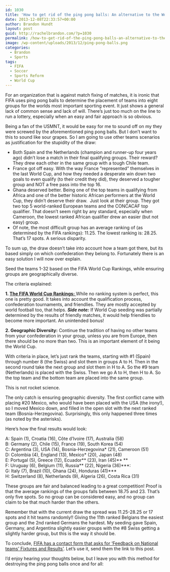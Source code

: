 ```yaml
---
id: 1030
title: 'How to get rid of the ping pong balls: An alternative to the World Cup Draw'
date: 2013-12-08T22:33:57+00:00
author: Brandon Hundt
layout: post
guid: http://rachelbrandon.com/?p=1030
permalink: /how-to-get-rid-of-the-ping-pong-balls-an-alternative-to-the-world-cup-draw/
image: /wp-content/uploads/2013/12/ping-pong-balls.png
categories:
  - Brandon
  - Sports
tags:
  - FIFA
  - Soccer
  - Sports Reform
  - World Cup
---
```

For an organization that is against match fixing of matches, it is ironic that FIFA uses ping pong balls to determine the placement of teams into eight groups for the worlds most important sporting event. It just shows a general lack of common sense and lack of will. There’s just too much on the line to run a lottery, especially when an easy and fair approach is so obvious.<!--more-->

Being a fan of the USMNT, it would be easy for me to sound off on my they were screwed by the aforementioned ping pong balls. But I don’t want to this to sound like sour grapes. So I am going to use other teams scenarios as justification for the stupidity of the draw:

  * Both Spain and the Netherlands (champion and runner-up four years ago) didn’t lose a match in their final qualifying groups. Their reward? They drew each other in the same group with a tough Chile team.
  * France got off easy. With the way France “represented” themselves in the last World Cup, and how they needed a desperate win down two goals to even qualify (to their credit they did), they deserved a tougher group and NOT a free pass into the top 16.
  * Ghana deserved better. Being one of the top teams in qualifying from Africa and one of the better historic African performers at the World Cup, they didn’t deserve their draw.  Just look at their group. They got two top 5 world-ranked European teams and the CONCACAF top qualifier. That doesn’t seem right by any standard, especially when Cameroon, the lowest ranked African qualifier drew an easier (but not easy) group.
  * Of note, the most difficult group has an average ranking of (as determined by the FIFA rankings): 11.25. The lowest ranking is: 28.25. That&#8217;s 17 spots. A serious disparity.

To sum up, the draw doesn’t take into account how a team got there, but its based simply on which confederation they belong to. Fortunately there is an easy solution I will now over explain.

Seed the teams 1-32 based on the FIFA World Cup Rankings, while ensuring groups are geographically diverse.

The criteria explained:

**1. <a title="FIFA World Cup Rankings" href="http://www.fifa.com/worldranking/rankingtable/" rel="external">The FIFA World Cup Rankings</a>**<a title="FIFA World Cup Rankings" href="http://www.fifa.com/worldranking/rankingtable/" target="_blank"><b>:</b> </a>While no ranking system is perfect, this one is pretty good. It takes into account the qualification process, confederation tournaments, and friendlies. They are mostly accepted by world football too, that helps. **_Side note:_** If World Cup seeding was partially determined by the results of friendly matches, it would help friendlies to become more important. An unintended bonus!

**2. Geographic Diversity:** Continue the tradition of having no other teams from your confederation in your group, unless you are from Europe, then there should be no more than two. This is an important element of it being the World Cup.

With criteria in place, let’s just rank the teams, starting with #1 (Spain) through number 8 (the Swiss) and slot them in groups A to H. Then in the second round take the next group and slot them in H to A. So the #9 team (Netherlands) is placed with the Swiss. Then we go A to H, then H to A. So the top team and the bottom team are placed into the same group.

This is not rocket science.

The only catch is ensuring geographic diversity. The first conflict came with placing #20 Mexico, who would have been placed with the USA (the irony!), so I moved Mexico down, and filled in the open slot with the next ranked team (Bosnia-Herzegovina). Surprisingly, this only happened three times (as noted by the asterisks).

Here&#8217;s how the final results would look:

A: Spain (1), Croatia (16), Côte d’Ivoire (17), Australia (58)  
B: Germany (2), Chile (15), France (19), South Korea (54)  
C: Argentina (3), USA (14), Bosnia-Herzegovina* (21), Cameroon (51)  
D: Colombia (4), England (13), Mexico* (20), Japan (48)  
E: Portugal (5), Greece (12), Ecuador** (23), Iran (45)** **  
F: Uruguay (6), Belgium (11), Russia\*\* (22), Nigeria (36)\*\**:  
G: Italy (7), Brazil (10), Ghana (24), Honduras (41)\***  
H: Switzerland (8), Netherlands (9), Algeria (26), Costa Rica (31)

These groups are fair and balanced leading to a great competition! Proof is that the average rankings of the groups falls between 18.75 and 23. That’s only five spots. So no group can be considered easy, and no group can claim to be that much harder than the others.

Remember that with the current draw the spread was 11.25-28.25 or 17 spots and it hit teams randomly!! Giving the 11th ranked Belgians the easiest group and the 2nd ranked Germans the hardest. My seeding gave Spain, Germany, and Argentina slightly easier groups with the #8 Swiss getting a slightly harder group, but this is the way it should be.

To conclude, <a title="Contact FIFA about this post!" href="http://www.fifa.com/contact/form.html" rel="external">FIFA has a contact form that asks for ‘Feedback on National teams’ Fixtures and Results’</a>. Let’s use it, send them the link to this post.

I’d enjoy hearing your thoughts below, but I leave you with this method for destroying the ping pong balls once and for all: